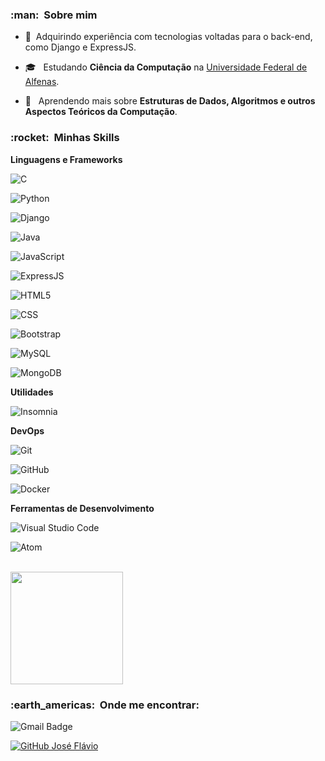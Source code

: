 <h3> :man: &nbsp;Sobre mim </h3>

- 🤔 &nbsp;Adquirindo experiência com tecnologias voltadas para o back-end, como Django e ExpressJS.

- 🎓 &nbsp; Estudando **Ciência da Computação** na <a href="https://www.unifal-mg.edu.br/portal/">Universidade Federal de Alfenas</a>.

- 🌱 &nbsp; Aprendendo mais sobre **Estruturas de Dados, Algoritmos e outros Aspectos Teóricos da Computação**.

<h3> :rocket: &nbsp;Minhas Skills </h3>

**Linguagens e Frameworks**

![C](https://img.shields.io/badge/-C-333333?style=flat&logo=C)

![Python](https://img.shields.io/badge/-Python-333333?style=flat&logo=Python)

![Django](https://img.shields.io/badge/-Django-333333?style=flat&logo=Django)

![Java](https://img.shields.io/badge/-Java-333333?style=flat&logo=Java&logoColor=007396)

![JavaScript](https://img.shields.io/badge/-JavaScript-333333?style=flat&logo=javascript)

![ExpressJS](https://img.shields.io/badge/-ExpressJS-333333?style=flat&logo=express)

![HTML5](https://img.shields.io/badge/-HTML5-333333?style=flat&logo=HTML5)

![CSS](https://img.shields.io/badge/-CSS-333333?style=flat&logo=CSS3)

![Bootstrap](https://img.shields.io/badge/-Bootstrap-333333?style=flat&logo=Bootstrap)

![MySQL](https://img.shields.io/badge/-MySQL-333333?style=flat&logo=mysql)

![MongoDB](https://img.shields.io/badge/-MongoDB-333333?style=flat&logo=mongodb)

**Utilidades**

![Insomnia](https://img.shields.io/badge/-Insomnia-333333?style=flat&logo=insomnia)


**DevOps**

![Git](https://img.shields.io/badge/-Git-333333?style=flat&logo=git)

![GitHub](https://img.shields.io/badge/-GitHub-333333?style=flat&logo=github)

![Docker](https://img.shields.io/badge/-Docker-333333?style=flat&logo=docker)


**Ferramentas de Desenvolvimento**

![Visual Studio Code](https://img.shields.io/badge/-Visual%20Studio%20Code-333333?style=flat&logo=visual-studio-code&logoColor=007ACC)

![Atom](https://img.shields.io/badge/-Atom-333333?style=flat&logo=atom&logoColor=success)

<br/>

<a href="https://github.com/joseflaviol">

<img height="180em" src="https://github-readme-stats.vercel.app/api?username=joseflaviol&theme=dracula&show_icons=true" />

</a>

<br/>

<h3> :earth_americas: &nbsp;Onde me encontrar: </h3>

![Gmail Badge](https://img.shields.io/badge/-jose.flavio@sou.unifal--mg.edu.br-006bed?style=flat-square&logo=Gmail&logoColor=white&link=mailto:jose.flavio@sou.unifal-mg.edu.br)

[![GitHub José Flávio]( https://img.shields.io/github/followers/joseflaviol?label=follow&style=social)](https://github.com/joseflaviol)

